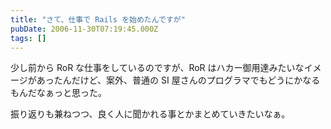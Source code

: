 ```yaml
---
title: "さて、仕事で Rails を始めたんですが"
pubDate: 2006-11-30T07:19:45.000Z
tags: []
---
```


少し前から RoR な仕事をしているのですが、RoR はハカー御用達みたいなイメージがあったんだけど、案外、普通の SI 屋さんのプログラマでもどうにかなるもんだなぁっと思った。

振り返りも兼ねつつ、良く人に聞かれる事とかまとめていきたいなぁ。